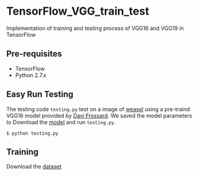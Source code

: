 # TensorFlow_VGG_train_test
Implementation of training and testing process of VGG16 and VGG19 in TensorFlow

## Pre-requisites
* TensorFlow
* Python 2.7.x 

## Easy Run Testing
The testing code `testing.py` test on a image of [weasel](https://github.com/ZZUTK/TensorFlow_VGG_train_test/blob/master/laska.png) using a pre-traind VGG16 model provided by [Davi Frossard](http://www.cs.toronto.edu/~frossard/post/vgg16/). We saved the model parameters to 
Download the [model](https://www.dropbox.com/s/dode6mcjqpqhh4m/VGG16_modelParams.tensorflow?dl=0) and run `testing.py`.

    $ python testing.py


## Training
Download the [dataset](https://github.com/jaberg/skdata)
